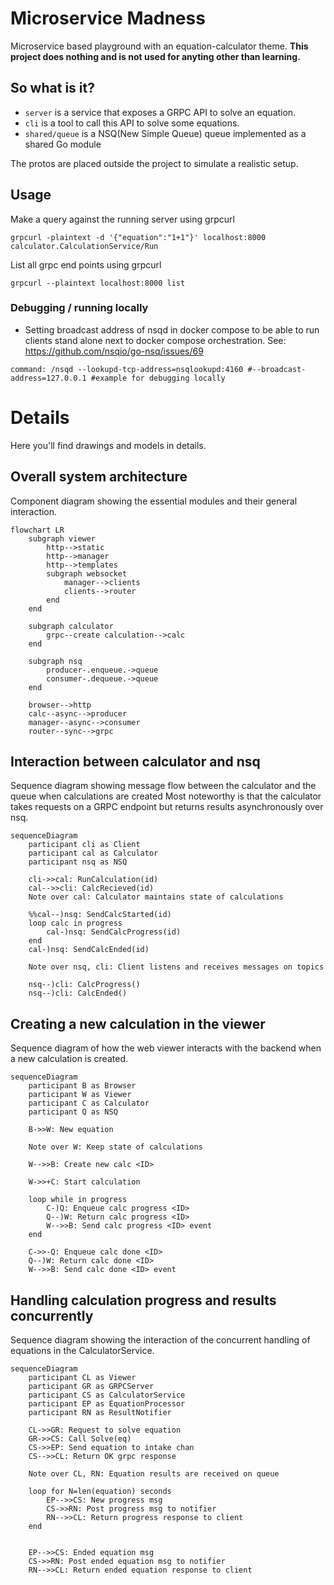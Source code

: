 # Microservice Madness
Microservice based playground with an equation-calculator theme. **This project does nothing and is not used for anyting other than learning.**

## So what is it?
- `server` is a service that exposes a GRPC API to solve an equation.
- `cli` is a tool to call this API to solve some equations.
- `shared/queue` is a NSQ(New Simple Queue) queue implemented as a shared Go module

The protos are placed outside the project to simulate a realistic setup.

## Usage
Make a query against the running server using grpcurl
```
grpcurl -plaintext -d '{"equation":"1+1"}' localhost:8000 calculator.CalculationService/Run
```

List all grpc end points using grpcurl
```
grpcurl --plaintext localhost:8000 list
```

### Debugging / running locally
- Setting broadcast address of nsqd in docker compose to be able to run clients stand alone next to
docker compose orchestration. See: https://github.com/nsqio/go-nsq/issues/69
```
command: /nsqd --lookupd-tcp-address=nsqlookupd:4160 #--broadcast-address=127.0.0.1 #example for debugging locally
```

# Details
Here you'll find drawings and models in details.

## Overall system architecture
Component diagram showing the essential modules and their general interaction.
```mermaid
flowchart LR
    subgraph viewer
        http-->static
        http-->manager
        http-->templates
        subgraph websocket
            manager-->clients
            clients-->router
        end
    end

    subgraph calculator
        grpc--create calculation-->calc
    end

    subgraph nsq
        producer-.enqueue.->queue
        consumer-.dequeue.->queue
    end

    browser-->http
    calc--async-->producer
    manager--async-->consumer
    router--sync-->grpc
```

## Interaction between calculator and nsq
Sequence diagram showing message flow between the calculator and the queue when calculations are created
Most noteworthy is that the calculator takes requests on a GRPC endpoint but returns results asynchronously over nsq.
```mermaid
sequenceDiagram
    participant cli as Client
    participant cal as Calculator
    participant nsq as NSQ

    cli->>cal: RunCalculation(id)
    cal-->>cli: CalcRecieved(id)
    Note over cal: Calculator maintains state of calculations

    %%cal--)nsq: SendCalcStarted(id)
    loop calc in progress
        cal-)nsq: SendCalcProgress(id)
    end
    cal-)nsq: SendCalcEnded(id)

    Note over nsq, cli: Client listens and receives messages on topics

    nsq--)cli: CalcProgress()
    nsq--)cli: CalcEnded()
```

## Creating a new calculation in the viewer
Sequence diagram of how the web viewer interacts with the backend when a new calculation is created.
```mermaid
sequenceDiagram
    participant B as Browser
    participant W as Viewer
    participant C as Calculator
    participant Q as NSQ

    B->>W: New equation

    Note over W: Keep state of calculations

    W-->>B: Create new calc <ID>

    W->>+C: Start calculation

    loop while in progress
        C-)Q: Enqueue calc progress <ID>
        Q--)W: Return calc progress <ID>
        W-->>B: Send calc progress <ID> event
    end

    C->>-Q: Enqueue calc done <ID>
    Q--)W: Return calc done <ID>
    W-->>B: Send calc done <ID> event
```

## Handling calculation progress and results concurrently
Sequence diagram showing the interaction of the concurrent handling of equations in the CalculatorService.
```mermaid
sequenceDiagram
    participant CL as Viewer
    participant GR as GRPCServer
    participant CS as CalculatorService
    participant EP as EquationProcessor
    participant RN as ResultNotifier

    CL->>GR: Request to solve equation
    GR->>CS: Call Solve(eq)
    CS->>EP: Send equation to intake chan
    CS-->>CL: Return OK grpc response

    Note over CL, RN: Equation results are received on queue

    loop for N=len(equation) seconds
        EP-->>CS: New progress msg
        CS->>RN: Post progress msg to notifier
        RN-->>CL: Return progress response to client
    end


    EP-->>CS: Ended equation msg
    CS->>RN: Post ended equation msg to notifier
    RN-->>CL: Return ended equation response to client

```